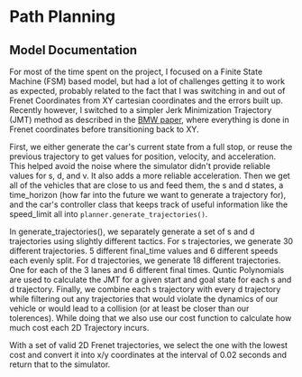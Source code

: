 Path Planning
==========

Model Documentation
-------------

For most of the time spent on the project, I focused on a Finite State Machine (FSM) based model, but had a lot of challenges getting it to work as expected, probably related to the fact that I was switching in and out of Frenet Coordinates from XY cartesian coordinates and the errors built up. Recently however, I switched to a simpler Jerk Minimization Trajectory (JMT) method as described in the [BMW paper](http://video.udacity-data.com.s3.amazonaws.com/topher/2017/July/595fd482_werling-optimal-trajectory-generation-for-dynamic-street-scenarios-in-a-frenet-frame/werling-optimal-trajectory-generation-for-dynamic-street-scenarios-in-a-frenet-frame.pdf), where everything is done in Frenet coordinates before transitioning back to XY.

First, we either generate the car's current state from a full stop, or reuse the previous trajectory to get values for position, velocity, and acceleration. This helped avoid the noise where the simulator didn't provide reliable values for s, d, and v. It also adds a more reliable acceleration. Then we get all of the vehicles that are close to us and feed them, the s and d states, a time_horizon (how far into the future we want to generate a trajectory for), and the car's controller class that keeps track of useful information like the speed_limit all into `planner.generate_trajectories()`.

In generate_trajectories(), we separately generate a set of s and d trajectories using slightly different tactics. For s trajectories, we generate 30 different trajectories. 5 different final_time values and 6 different speeds each evenly split. For d trajectories, we generate 18 different trajectories. One for each of the 3 lanes and 6 different final times. Quntic Polynomials are used to calculate the JMT for a given start and goal state for each s and d trajectory. Finally, we combine each s trajectory with every d trajectory while filtering out any trajectories that would violate the dynamics of our vehicle or would lead to a collision (or at least be closer than our tolerences). While doing that we also use our cost function to calculate how much cost each 2D Trajectory incurs.

With a set of valid 2D Frenet trajectories, we select the one with the lowest cost and convert it into x/y coordinates at the interval of 0.02 seconds and return that to the simulator.
